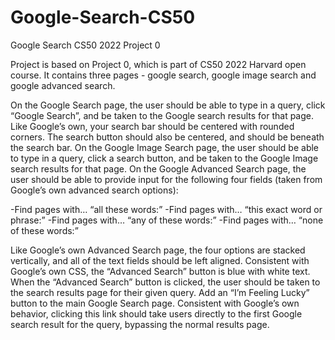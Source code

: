 # Google-Search-CS50
Google Search CS50 2022 Project 0

Project is based on Project 0, which is part of CS50 2022 Harvard open course. It contains three pages - google search, google image search and google advanced search.

On the Google Search page, the user should be able to type in a query, click “Google Search”, and be taken to the Google search results for that page.
Like Google’s own, your search bar should be centered with rounded corners. The search button should also be centered, and should be beneath the search bar.
On the Google Image Search page, the user should be able to type in a query, click a search button, and be taken to the Google Image search results for that page.
On the Google Advanced Search page, the user should be able to provide input for the following four fields (taken from Google’s own advanced search options):

-Find pages with… “all these words:”
-Find pages with… “this exact word or phrase:”
-Find pages with… “any of these words:”
-Find pages with… “none of these words:”

Like Google’s own Advanced Search page, the four options are stacked vertically, and all of the text fields should be left aligned.
Consistent with Google’s own CSS, the “Advanced Search” button is blue with white text.
When the “Advanced Search” button is clicked, the user should be taken to the search results page for their given query.
Add an “I’m Feeling Lucky” button to the main Google Search page. Consistent with Google’s own behavior, clicking this link should take users directly to the first Google search result for the query, bypassing the normal results page.
